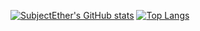 [![SubjectEther's GitHub stats](https://github-readme-stats.vercel.app/api?username=SubjectEther)](https://github.com/anuraghazra/github-readme-stats)
[![Top Langs](https://github-readme-stats.vercel.app/api/top-langs/?username=SubjectEther)](https://github.com/anuraghazra/github-readme-stats)
